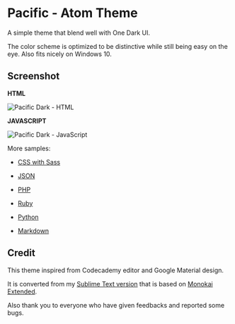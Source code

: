# Pacific - Atom Theme

A simple theme that blend well with One Dark UI.

The color scheme is optimized to be distinctive while still being easy on the eye. Also fits nicely on Windows 10.

Screenshot
------------------

**HTML**

![Pacific Dark - HTML](http://cdn.setyono.net/pacific-dark/html.jpg)

**JAVASCRIPT**

![Pacific Dark - JavaScript](http://cdn.setyono.net/pacific-dark/javascript.jpg)

More samples:

- [CSS with Sass](http://cdn.setyono.net/pacific-dark/css.jpg)

- [JSON](http://cdn.setyono.net/pacific-dark/json.jpg)

- [PHP](http://cdn.setyono.net/pacific-dark/php.jpg)

- [Ruby](http://cdn.setyono.net/pacific-dark/ruby.jpg)

- [Python](http://cdn.setyono.net/pacific-dark/python.jpg)

- [Markdown](http://cdn.setyono.net/pacific-dark/markdown.jpg)

Credit
-------------------

This theme inspired from Codecademy editor and Google Material design.

It is converted from my [Sublime Text version](https://github.com/hrsetyono/theme_pacific) that is based on [Monokai Extended](https://github.com/jonschlinkert/sublime-monokai-extended).

Also thank you to everyone who have given feedbacks and reported some bugs.
